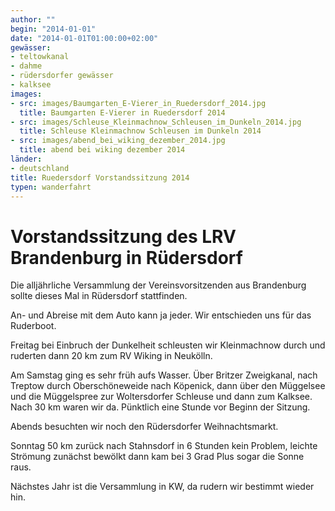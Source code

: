```yaml
---
author: ""
begin: "2014-01-01"
date: "2014-01-01T01:00:00+02:00"
gewässer: 
- teltowkanal
- dahme
- rüdersdorfer gewässer
- kalksee
images:
- src: images/Baumgarten_E-Vierer_in_Ruedersdorf_2014.jpg
  title: Baumgarten E-Vierer in Ruedersdorf 2014
- src: images/Schleuse_Kleinmachnow_Schleusen_im_Dunkeln_2014.jpg
  title: Schleuse Kleinmachnow Schleusen im Dunkeln 2014
- src: images/abend_bei_wiking_dezember_2014.jpg
  title: abend bei wiking dezember 2014
länder: 
- deutschland
title: Ruedersdorf Vorstandssitzung 2014
typen: wanderfahrt
---
```



# Vorstandssitzung des LRV Brandenburg in Rüdersdorf


Die alljährliche Versammlung der Vereinsvorsitzenden aus Brandenburg sollte dieses Mal in Rüdersdorf stattfinden.

An- und Abreise mit dem Auto kann ja jeder. Wir entschieden uns für das Ruderboot.

Freitag bei Einbruch der Dunkelheit schleusten wir Kleinmachnow durch und ruderten dann 20 km zum RV Wiking in Neukölln.

Am Samstag ging es sehr früh aufs Wasser. Über Britzer Zweigkanal, nach Treptow durch Oberschöneweide nach Köpenick, dann über den Müggelsee und die Müggelspree zur Woltersdorfer Schleuse und dann zum Kalksee. Nach 30 km waren wir da. Pünktlich eine Stunde vor Beginn der Sitzung.

Abends besuchten wir noch den Rüdersdorfer Weihnachtsmarkt.

Sonntag 50 km zurück nach Stahnsdorf in 6 Stunden kein Problem, leichte Strömung zunächst bewölkt dann kam bei 3 Grad Plus sogar die Sonne raus.

Nächstes Jahr ist die Versammlung in KW, da rudern wir bestimmt wieder hin.
